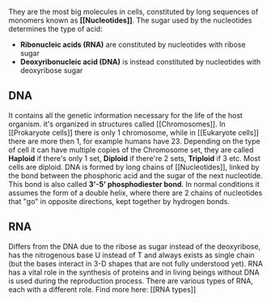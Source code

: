 They are the most big molecules in cells, constituted by long sequences of monomers known as **[[Nucleotides]]**.
The sugar used by the nucleotides determines the type of acid:
- **Ribonucleic acids (RNA)** are constituted by nucleotides with ribose sugar
- **Deoxyribonucleic acid (DNA)** is instead constituted by nucleotides with deoxyribose sugar
## DNA
It contains all the genetic information necessary for the life of the host organism. it's organized in structures called [[Chromosomes]]. In [[Prokaryote cells]]  there is only 1 chromosome, while in [[Eukaryote cells]] there are more then 1, for example humans have 23.
Depending on the type of cell it can have multiple copies of the Chromosome set, they are called **Haploid** if there's only 1 set, **Diploid** if there're 2 sets, **Triploid** if 3 etc. Most cells are diploid.
DNA is formed by long chains of [[Nucleotides]], linked by the bond between the phosphoric acid and the sugar of the next nucleotide. This bond is also called **3'-5' phosphodiester bond**. In normal conditions it assumes the form of a double helix, where there are 2 chains of nucleotides that "go" in opposite directions, kept together by hydrogen bonds.
## RNA
Differs from the DNA due to the ribose as sugar instead of the deoxyribose, has the nitrogenous base U instead of T and always exists as single chain (but the bases interact in 3-D shapes that are not fully understood yet). RNA has a vital role in the synthesis of proteins and in living beings without DNA is used during the reproduction process.
There are various types of RNA, each with a different role. Find more here: [[RNA types]]
